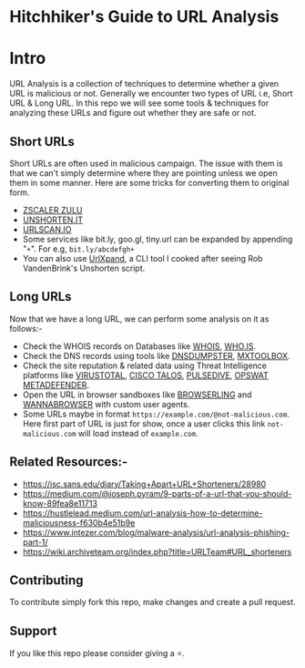 # Hitchhiker's Guide to URL Analysis

# Intro 
URL Analysis is a collection of techniques to determine whether a given URL is malicious or not. Generally we encounter two types of URL i.e, Short URL & Long URL. In this repo we will see some tools & techniques for analyzing these URLs and figure out whether they are safe or not.


## Short URLs

Short URLs are often used in malicious campaign. The issue with them is that we can't simply determine where they are pointing unless we open them in some manner. 
Here are some tricks for converting them to original form.
- [ZSCALER ZULU](https://zulu.zscaler.com/)
- [UNSHORTEN.IT](https://unshorten.it/)
- [URLSCAN.IO](https://urlscan.io/)
- Some services like bit.ly, goo.gl, tiny.url can be expanded by appending "`+`". 
  For e.g, `bit.ly/abcdefgh+`
- You can also use [UrlXpand](https://github.com/wand3rlust/Hitchhikers-Guide-to-URL-Analysis/blob/main/urlxpand.sh), a CLI tool I cooked after seeing Rob VandenBrink's Unshorten script.

## Long URLs
Now that we have a long URL, we can perform some analysis on it as follows:-
- Check the WHOIS records on Databases like [WHOIS](https://whois.com), [WHO.IS](https://who.is).
- Check the DNS records using tools like [DNSDUMPSTER](https://dnsdumpster.com/), [MXTOOLBOX](https://mxtoolbox.com/DNSLookup.aspx).
- Check the site reputation & related data using Threat Intelligence platforms like [VIRUSTOTAL](https://www.virustotal.com/), [CISCO TALOS](https://talosintelligence.com/reputation_center), [PULSEDIVE](https://pulsedive.com/), [OPSWAT METADEFENDER](https://metadefender.opswat.com/).
- Open the URL in browser sandboxes like [BROWSERLING](https://www.browserling.com/) and [WANNABROWSER](https://www.wannabrowser.net/) with custom user agents.
- Some URLs maybe in format `https://example.com/@not-malicious.com`. Here first part of URL is just for show, once a user clicks this link `not-malicious.com` will load instead of `example.com`.


## Related Resources:-
- https://isc.sans.edu/diary/Taking+Apart+URL+Shorteners/28980
- https://medium.com/@joseph.pyram/9-parts-of-a-url-that-you-should-know-89fea8e11713
- https://hustlelead.medium.com/url-analysis-how-to-determine-maliciousness-f630b4e51b9e
- https://www.intezer.com/blog/malware-analysis/url-analysis-phishing-part-1/
- https://wiki.archiveteam.org/index.php?title=URLTeam#URL_shorteners

## Contributing
To contribute simply fork this repo, make changes and create a pull request.

## Support
If you like this repo please consider giving a :star:.
